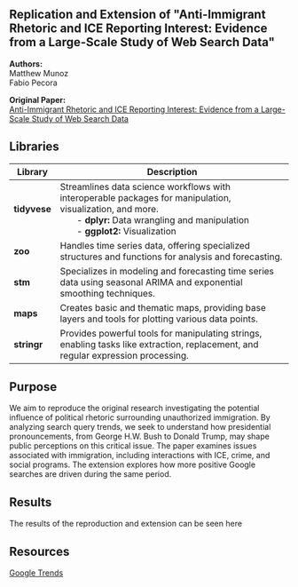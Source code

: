 ## Replication and Extension of "Anti-Immigrant Rhetoric and ICE Reporting Interest: Evidence from a Large-Scale Study of Web Search Data"

__Authors:__ <br/>
Matthew Munoz <br/>
Fabio Pecora 

__Original Paper:__ <br/>
[Anti-Immigrant Rhetoric and ICE Reporting Interest: Evidence from a Large-Scale Study of Web Search Data](https://www.cambridge.org/core/journals/british-journal-of-political-science/article/abs/antiimmigrant-rhetoric-and-ice-reporting-interest-evidence-from-a-largescale-study-of-web-search-data/AF982680AEC49AE65CACFD73352A44AD)

## Libraries
| Library    | Description |
| -------- | ------- |
| __tidyvese__ | Streamlines data science workflows with interoperable packages for manipulation, visualization, and more. <br/>  &nbsp;&nbsp;&nbsp;&nbsp;&nbsp;&nbsp; - __dplyr:__ Data wrangling and manipulation <br/> &nbsp;&nbsp;&nbsp;&nbsp;&nbsp;&nbsp; - __ggplot2:__ Visualization |
| __zoo__ |  Handles time series data, offering specialized structures and functions for analysis and forecasting.  |
| __stm__ | Specializes in modeling and forecasting time series data using seasonal ARIMA and exponential smoothing techniques. |
| __maps__   | Creates basic and thematic maps, providing base layers and tools for plotting various data points.    |
| __stringr__ | Provides powerful tools for manipulating strings, enabling tasks like extraction, replacement, and regular expression processing. |

## Purpose 
We aim to reproduce the original research investigating the potential influence of political rhetoric surrounding unauthorized immigration. By analyzing search query trends, we seek to understand how presidential pronouncements, from George H.W. Bush to Donald Trump, may shape public perceptions on this critical issue. The paper examines issues associated with immigration, including interactions with ICE, crime, and social programs. The extension explores how more positive Google searches are driven during the same period.

## Results
The results of the reproduction and extension can be seen here 

## Resources 
[Google Trends](https://trends.google.com/trends/explore?geo=US&hl=en)
